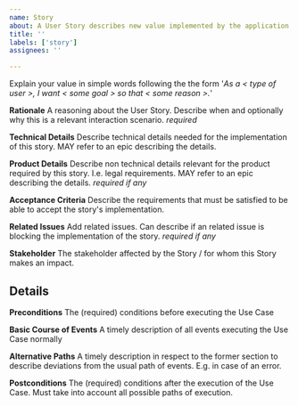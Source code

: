 ```yaml
---
name: Story
about: A User Story describes new value implemented by the application.
title: ''
labels: ['story']
assignees: ''

---
```


Explain your value in simple words following the the form '_As a < type of user >, I want < some goal > so that < some reason >._'

**Rationale**
A reasoning about the User Story. Describe when and optionally why this is a relevant interaction scenario.
_required_

**Technical Details**
Describe technical details needed for the implementation of this story. MAY refer to an epic describing the details.

**Product Details**
Describe non technical details relevant for the product required by this story. I.e. legal requirements. MAY refer to an epic describing the details.
_required if any_

**Acceptance Criteria**
Describe the requirements that must be satisfied to be able to accept the story's implementation.

**Related Issues**
Add related issues. Can describe if an related issue is blocking the implementation of the story.
_required if any_

**Stakeholder**
The stakeholder affected by the Story / for whom this Story makes an impact.

## Details

**Preconditions**
The (required) conditions before executing the Use Case

**Basic Course of Events**
A timely description of all events executing the Use Case normally

**Alternative Paths**
A timely description in respect to the former section to describe deviations from the usual path of events. E.g. in case of an error.

**Postconditions**
The (required) conditions after the execution of the Use Case. Must take into account all possible paths of execution.
